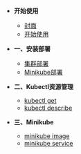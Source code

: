 <!-- docs/_sidebar.md -->

- **开始使用**

    - [封面](/)
    - [开始使用](guide.md)

- **一、安装部署**

    - [集群部署](doc/登录.md "登录")
    - [Minikube部署](doc/minikube-basic.md "Minikube基本使用")
  
- **二、Kubectl资源管理**

    - [kubectl get](doc/kubectl-get.md "获取资源信息")
    - [kubectl describe](doc/kubectl-describe.md "获取资源描述")

- **三、Minikube**

  - [minikube image](doc/minikube-image.md "镜像管理")
  - [minikube service](doc/minikube-service.md "网络转发")




